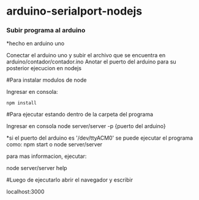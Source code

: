 # arduino-serialport-nodejs

### Subir programa al arduino
*hecho en arduino uno

Conectar el arduino uno y subir el archivo que se encuentra en arduino/contador/contador.ino
Anotar el puerto del arduino para su posterior ejecucion en nodejs


#Para instalar modulos de node

Ingresar en consola:

`npm install`

#Para ejecutar estando dentro de la carpeta del programa

Ingresar en consola
node server/server -p {puerto del arduino}

*si el puerto del arduino es '/dev/ttyACM0' se puede ejecutar el programa como:
npm start o node server/server

para mas informacion, ejecutar:

node server/server help 


#Luego de ejecutarlo abrir el navegador y escribir

localhost:3000
